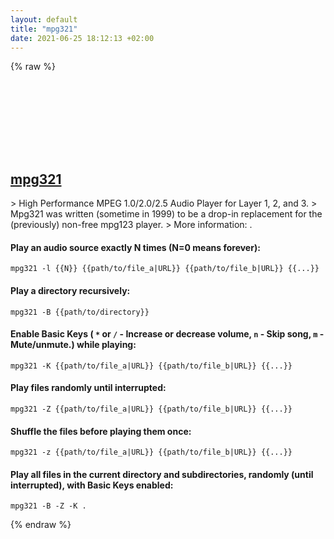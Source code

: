 ```yaml
---
layout: default
title: "mpg321"
date: 2021-06-25 18:12:13 +02:00
---
```

{% raw %}
<h2 id="mpg321">
  <a href="/en/common/mpg321.html">mpg321</a> <a href="#mpg321"><svg class="icon">
    <use href="/assets/images/unicode_sprite.svg#link" />
  </svg></a>
</h2>
> High Performance MPEG 1.0/2.0/2.5 Audio Player for Layer 1, 2, and 3.
> Mpg321 was written (sometime in 1999) to be a drop-in replacement for the (previously) non-free mpg123 player.
> More information: <http://mpg321.sourceforge.net/>.

#### Play an audio source exactly N times (N=0 means forever):
```shell
mpg321 -l {{N}} {{path/to/file_a|URL}} {{path/to/file_b|URL}} {{...}}
```
#### Play a directory recursively:
```shell
mpg321 -B {{path/to/directory}}
```
#### Enable Basic Keys ( `*` or `/` - Increase or decrease volume, `n` - Skip song, `m` - Mute/unmute.) while playing:
```shell
mpg321 -K {{path/to/file_a|URL}} {{path/to/file_b|URL}} {{...}}
```
#### Play files randomly until interrupted:
```shell
mpg321 -Z {{path/to/file_a|URL}} {{path/to/file_b|URL}} {{...}}
```
#### Shuffle the files before playing them once:
```shell
mpg321 -z {{path/to/file_a|URL}} {{path/to/file_b|URL}} {{...}}
```
#### Play all files in the current directory and subdirectories, randomly (until interrupted), with Basic Keys enabled:
```shell
mpg321 -B -Z -K .
```
{% endraw %}